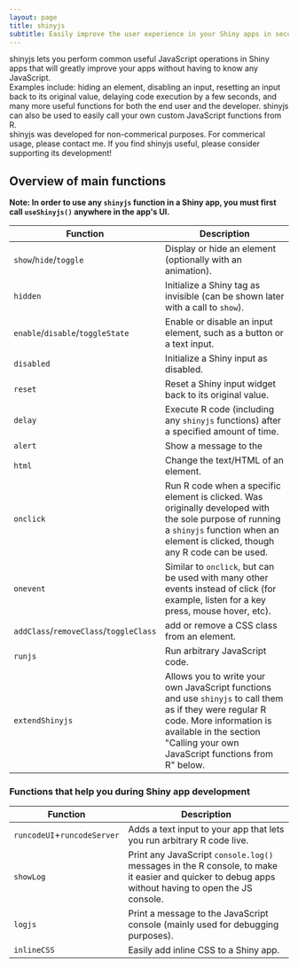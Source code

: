 ```yaml
---
layout: page
title: shinyjs
subtitle: Easily improve the user experience in your Shiny apps in seconds
---
```


<div>shinyjs lets you perform common useful JavaScript operations in Shiny apps that will greatly improve your apps without having to know any JavaScript.</div>

<div>Examples include: hiding an element, disabling an input, resetting an input back to its original value, delaying code execution by a few seconds, and many more useful functions for both the end user and the developer. shinyjs can also be used to easily call your own custom JavaScript functions from R.</div>

<div>shinyjs was developed for non-commerical purposes. For commerical usage, please contact me. If you find shinyjs useful, please consider supporting its development!</div>

<h2 id="overview-main">Overview of main functions</h2>

**Note: In order to use any `shinyjs` function in a Shiny app, you must first call `useShinyjs()` anywhere in the app's UI.**

| Function | Description |
|---------------------|----------------------------------------------------|
| `show`/`hide`/`toggle` | Display or hide an element (optionally with an animation). |
| `hidden` | Initialize a Shiny tag as invisible (can be shown later with a call to `show`). |
| `enable`/`disable`/`toggleState` | Enable or disable an input element, such as a button or a text input. |
| `disabled` | Initialize a Shiny input as disabled. |
| `reset` | Reset a Shiny input widget back to its original value. |
| `delay` | Execute R code (including any `shinyjs` functions) after a specified amount of time. |
| `alert` | Show a message to the  |
| `html` | Change the text/HTML of an element. |
| `onclick` | Run R code when a specific element is clicked. Was originally developed with the sole purpose of running a `shinyjs` function when an element is clicked, though any R code can be used. |
| `onevent` | Similar to `onclick`, but can be used with many other events instead of click (for example, listen for a key press, mouse hover, etc). |
| `addClass`/`removeClass`/`toggleClass` | add or remove a CSS class from an element. |
| `runjs` | Run arbitrary JavaScript code. |
| `extendShinyjs` | Allows you to write your own JavaScript functions and use `shinyjs` to call them as if they were regular R code. More information is available in the section "Calling your own JavaScript functions from R" below. |

### Functions that help you during Shiny app development

| Function | Description |
|---------------------|----------------------------------------------------|
| `runcodeUI`+`runcodeServer` | Adds a text input to your app that lets you run arbitrary R code live. |
| `showLog` | Print any JavaScript `console.log()` messages in the R console, to make it easier and quicker to debug apps without having to open the JS console. |
| `logjs` | Print a message to the JavaScript console (mainly used for debugging purposes). |
| `inlineCSS` | Easily add inline CSS to a Shiny app. |
